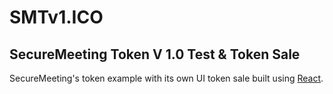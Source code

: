 # SMTv1.ICO

## SecureMeeting Token V 1.0 Test & Token Sale
SecureMeeting's token example with its own UI token sale built using [React](https://en.reactjs.org/).
 
  


